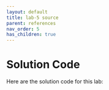```yaml
---
layout: default
title: lab-5 source
parent: references
nav_order: 5
has_children: true
---
```


# Solution Code

Here are the solution code for this lab: